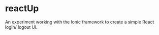 # reactUp

An experiment working with the Ionic framework to create a simple React login/ logout UI.
